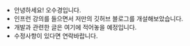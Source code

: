* 안녕하세요! 오수경입니다. 
* 인프런 강의를 들으면서 저만의 깃허브 블로그를 개설해보았습니다.
* 개발과 관련한 글은 여기에 적어놓을 예정입니다.
* 수정사항이 있다면 연락바랍니다.
